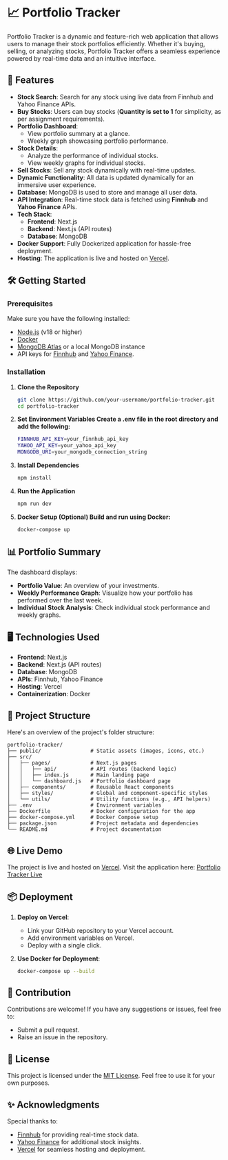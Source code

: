 # 📈 Portfolio Tracker

Portfolio Tracker is a dynamic and feature-rich web application that allows users to manage their stock portfolios efficiently. Whether it's buying, selling, or analyzing stocks, Portfolio Tracker offers a seamless experience powered by real-time data and an intuitive interface.

## 🚀 Features

- **Stock Search**: Search for any stock using live data from Finnhub and Yahoo Finance APIs.
- **Buy Stocks**: Users can buy stocks (**Quantity is set to 1** for simplicity, as per assignment requirements).
- **Portfolio Dashboard**:
  - View portfolio summary at a glance.
  - Weekly graph showcasing portfolio performance.
- **Stock Details**:
  - Analyze the performance of individual stocks.
  - View weekly graphs for individual stocks.
- **Sell Stocks**: Sell any stock dynamically with real-time updates.
- **Dynamic Functionality**: All data is updated dynamically for an immersive user experience.
- **Database**: MongoDB is used to store and manage all user data.
- **API Integration**: Real-time stock data is fetched using **Finnhub** and **Yahoo Finance** APIs.
- **Tech Stack**:
  - **Frontend**: Next.js
  - **Backend**: Next.js (API routes)
  - **Database**: MongoDB
- **Docker Support**: Fully Dockerized application for hassle-free deployment.
- **Hosting**: The application is live and hosted on [Vercel](https://sasta-portfolio-tracker.vercel.app/).

## 🛠️ Getting Started

### Prerequisites

Make sure you have the following installed:

- [Node.js](https://nodejs.org/) (v18 or higher)
- [Docker](https://www.docker.com/)
- [MongoDB Atlas](https://www.mongodb.com/atlas) or a local MongoDB instance
- API keys for [Finnhub](https://finnhub.io/) and [Yahoo Finance](https://finance.yahoo.com/).

### Installation

1. **Clone the Repository**

   ```bash
   git clone https://github.com/your-username/portfolio-tracker.git
   cd portfolio-tracker
   ```

2. **Set Environment Variables Create a .env file in the root directory and add the following:**

   ```bash
   FINNHUB_API_KEY=your_finnhub_api_key
   YAHOO_API_KEY=your_yahoo_api_key
   MONGODB_URI=your_mongodb_connection_string
   ```

3. **Install Dependencies**

   ```bash
   npm install
   ```

4. **Run the Application**

   ```bash
   npm run dev
   ```

5. **Docker Setup (Optional) Build and run using Docker:**
   ```bash
   docker-compose up
   ```

## 📊 Portfolio Summary

The dashboard displays:

- **Portfolio Value**: An overview of your investments.
- **Weekly Performance Graph**: Visualize how your portfolio has performed over the last week.
- **Individual Stock Analysis**: Check individual stock performance and weekly graphs.

## 🖥️ Technologies Used

- **Frontend**: Next.js
- **Backend**: Next.js (API routes)
- **Database**: MongoDB
- **APIs**: Finnhub, Yahoo Finance
- **Hosting**: Vercel
- **Containerization**: Docker

## 📂 Project Structure

Here's an overview of the project's folder structure:

```plaintext
portfolio-tracker/
├── public/                # Static assets (images, icons, etc.)
├── src/
│   ├── pages/             # Next.js pages
│   │   ├── api/           # API routes (backend logic)
│   │   ├── index.js       # Main landing page
│   │   └── dashboard.js   # Portfolio dashboard page
│   ├── components/        # Reusable React components
│   ├── styles/            # Global and component-specific styles
│   └── utils/             # Utility functions (e.g., API helpers)
├── .env                   # Environment variables
├── Dockerfile             # Docker configuration for the app
├── docker-compose.yml     # Docker Compose setup
├── package.json           # Project metadata and dependencies
└── README.md              # Project documentation
```

## 🌐 Live Demo

The project is live and hosted on [Vercel](https://vercel.com). Visit the application here: [Portfolio Tracker Live](https://sasta-portfolio-tracker.vercel.app/)

## 📦 Deployment

1. **Deploy on Vercel**:

   - Link your GitHub repository to your Vercel account.
   - Add environment variables on Vercel.
   - Deploy with a single click.

2. **Use Docker for Deployment**:
   ```bash
   docker-compose up --build
   ```

## 🤝 Contribution

Contributions are welcome! If you have any suggestions or issues, feel free to:

- Submit a pull request.
- Raise an issue in the repository.

## 📜 License

This project is licensed under the [MIT License](LICENSE). Feel free to use it for your own purposes.

## ✨ Acknowledgments

Special thanks to:

- [Finnhub](https://finnhub.io/) for providing real-time stock data.
- [Yahoo Finance](https://finance.yahoo.com/) for additional stock insights.
- [Vercel](https://vercel.com/) for seamless hosting and deployment.
